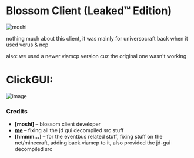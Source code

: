 # Blossom Client (Leaked™ Edition)

![moshi](https://github.com/user-attachments/assets/94b8cf45-a64c-48b4-87fb-700adeb5a135)

nothing much about this client, it was mainly for universocraft back when it used verus & ncp

also: we used a newer viamcp version cuz the original one wasn't working

# ClickGUI:
![image](https://github.com/user-attachments/assets/9999877d-b497-40d4-af26-50b47f2fd11b)

### **Credits**  
- **[moshi]** – blossom client developer
- **[me](https://github.com/ImLegiitXD)** – fixing all the jd gui decompiled src stuff  
- **[hmmm...]** – for the eventbus related stuff, fixing stuff on the net/minecraft, adding back viamcp to it, also provided the jd-gui decompiled src    

